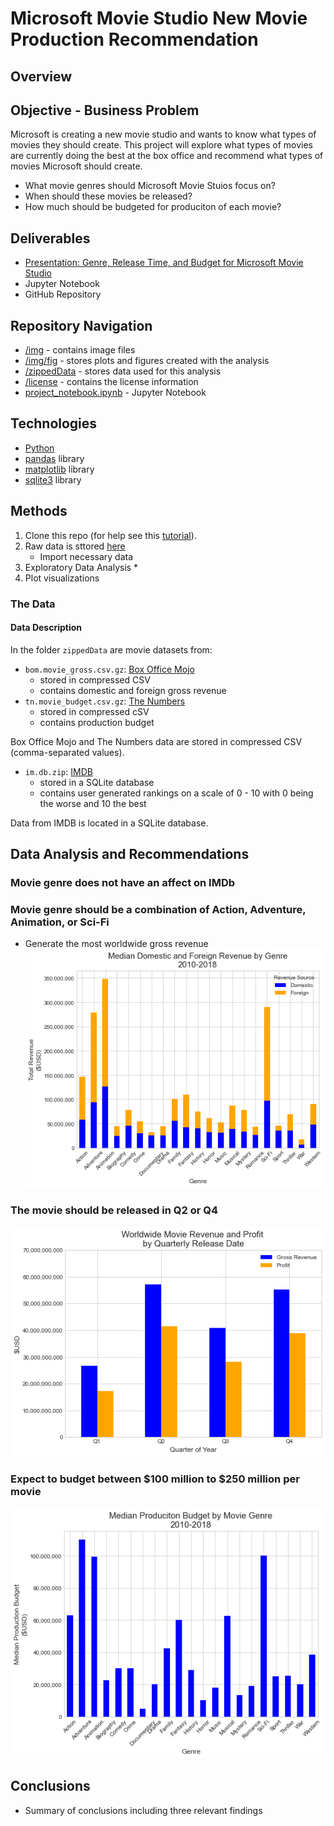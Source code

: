# Microsoft Movie Studio New Movie Production Recommendation
       
## Overview


## Objective - Business Problem
Microsoft is creating a new movie studio and wants to know what types of movies they should create. This project will explore what types of movies are currently doing the best at the box office and recommend what types of movies Microsoft should create.

* What movie genres should Microsoft Movie Stuios focus on?
* When should these movies be released?
* How much should be budgeted for produciton of each movie?

## Deliverables
* [Presentation:  Genre, Release Time, and Budget for Microsoft Movie Studio](https://docs.google.com/presentation/d/1FRCtFUkY__pndP7pPa4Z1vMWZ-83tGATsAjRPp5Ye9U/edit?usp=sharing)
* Jupyter Notebook
* GitHub Repository

## Repository Navigation
* [/img](./img) - contains image files
* [/img/fig](./img/fig) - stores plots and figures created with the analysis
* [/zippedData](./zippedData) - stores data used for this analysis
* [/license](./license) - contains the license information
* [project_notebook.ipynb](project_notebook.ipynb) - Jupyter Notebook 

## Technologies
* [Python](https://www.python.org/)
* [pandas](https://pandas.pydata.org/) library
* [matplotlib](https://matplotlib.org/) library
* [sqlite3](https://docs.python.org/3/library/sqlite3.html) library

## Methods
1. Clone this repo (for help see this [tutorial](https://help.github.com/articles/cloning-a-repository/)).
2. Raw data is sttored [here](../zippedData)
	* Import necessary data
3. Exploratory Data Analysis
	* 
4. Plot visualizations

### The Data

#### Data Description

In the folder `zippedData` are movie datasets from:

* `bom.movie_gross.csv.gz`: [Box Office Mojo](https://www.boxofficemojo.com/)
	* stored in compressed CSV
	* contains domestic and foreign gross revenue
* `tn.movie_budget.csv.gz`: [The Numbers](https://www.the-numbers.com/)
	* stored in compressed cSV
	* contains production budget

Box Office Mojo and The Numbers data are stored in compressed CSV (comma-separated values).

* `im.db.zip`: [IMDB](https://www.imdb.com/)
	* stored in a SQLite database
	* contains user generated rankings on a scale of 0 - 10 with 0 being the worse and 10 the best

Data from IMDB is located in a SQLite database.

## Data Analysis and Recommendations

### Movie genre does not have an affect on IMDb 

###  Movie genre should be a combination of Action, Adventure, Animation, or Sci-Fi
* Generate the most worldwide gross revenue
![Average Revenue by Genre](./img/fig/barplot_genre_revenue.png)
###  The movie should be released in Q2 or Q4
![Revenue by quarterly release time](./img/fig/barplot_comp_quarter.png)
###  Expect to budget between $100 million to $250 million per movie
![Average Buget by Genre](./img/fig/barplot_genre_budget.png)

## Conclusions
* Summary of conclusions including three relevant findings


